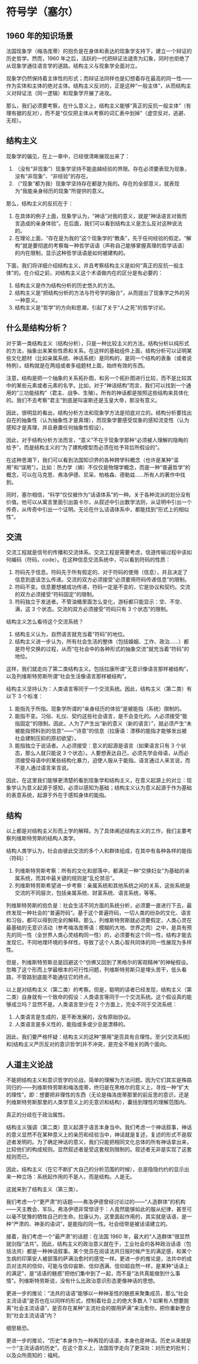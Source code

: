 # 符号学（塞尔）

## 1960 年的知识场景

法国现象学（梅洛庞蒂）的抱负是在身体和表达的现象学支持下，建立一个辩证的历史哲学。然而，1960 年之后，活跃的一代把辩证法谴责为幻象，同时也拒绝了从现象学通往语言学的道路。结构主义与现象学全面对立。

现象学仍然保持着主体性的形式；而辩证法同样也是幻想着存在最高的同一性——作为实体和主体的绝对主体。结构主义反对的，正是这种“一般主体”，从而结构主义对辩证法（同一逻辑）和现象学开展了进攻。

那么，我们必须要考察，在什么意义上，结构主义能够“真正的反抗一般主体”（有理有据的反对），而不是“仅仅把主体从考察的词汇表中划掉”（虚空反对，逃避、无视）。

## 结构主义

现象学的偏见，在上一章中，已经很清晰展现出来了：

1. （没有“非现象”）现象学坚持不能逾越经验的界限。存在必须要表现为现象，没有“非现象”、“非经验”的存在。
2. （“现象”都为我）现象学坚持存在都是为我的。存在的全部意义，就表现为“我能亲身经历的现象”所提供的意义。

那么，结构主义的反抗在于：

1. 在具体的例子上面，现象学认为，“神话”对我的意义，就是“神话语言对我而言造成的亲身体验”。在后面，我们可以看到结构主义是怎么反对这种说法的。
2. 在理论上面，“存在是为我的”这个现象学的“教条”，先于任何经验的假定。“解构”就是要彻底的考察每一种哲学话语（声称自己能够掌握真理的哲学话语）的内在限制，显示这种哲学话语是如何被建构的。

下面，我们将详细介绍结构主义，并且考察结构主义是如何“真正的反抗一般主体”的。在介绍之前，对结构主义这个术语做内在的区分是有必要的：

1. 结构主义是作为结构分析的历史悠久的方法。
2. 结构主义是“把结构分析的方法与符号学的融合”，从而提出了现象学之外的另一种意义。
3. 结构主义是“哲学”的方向和思潮，引起了关于“人之死”的哲学讨论。

## 什么是结构分析？

对于第一类结构主义（结构分析），只是一种比较主义的方法。结构分析以纯形式的方法，抽象出来某些性质和关系。在这样的基础组件上面，结构分析可以证明某些文化题材（比如亲属系统、神话系统）是同构的，是同一个结构的表象（或者说特例）。结构就是在两组或者多组题材上面，始终有效的东西。

注意，结构是把一个抽象的关系拓扑图，和另一个拓扑图进行比较，而不是比较其中的某些元素或者元素的名字。比如，对于“神话结构”而言，我们可以找到一个通用的“三功能结构”（君主、战争、生殖）。所有的神话都是按照这些结构来具体化的。我们不去考察“君主”到底是叫宙斯还是玉皇大帝，那没有意义。

因此，很明显的看出，结构分析方法和现象学方法是彻底对立的。结构分析要找出自在的抽象性（认为抽象性才是真理），而现象学要感受现象的感知流变性（认为感知才是真理，并且悬置任何抽象性假设）。

因此，对于结构分析方法而言，“意义”不在于现象学那种“必须被人理解的隐晦的给予”，而是结构主义的“为了建构模型而必须在给予背后所假设的”。

在这种思潮下，我们可以看到法国知识界的各种跨学科概念（也许是某种“滥用”和“误用”）。比如：热力学（熵）不仅仅是物理学概念，而是一种“普遍哲学”的概念，可以在马克思、弗洛伊德、尼采、柏格森、德勒兹……所有人的著作中找到。

同时，塞尔相信，“科学”仅仅被作为“话语体系”的一种。关于各种流派的划分没有价值。他可以从寓言里面引出笛卡尔，从叙述中引出数学法则，从证明中引出一个传奇，从传奇中引出一个证明。无论在什么话语体系中，都能找到“形式上的相似性”。

## 交流

交流工程就是信号的传播和交流体系。交流工程是需要考虑，信道传输过程中该如何编码（符码，code）。在这种信息交流系统中，可以看到符码的性质：

1. 符码先于信息。符码先于所有假定的、对于符码的使用（信息），并且决定了信息到底该怎么传递。交流的双方必须接受“必须要用符码传递信息”的限制。
2. 符码不变。信息要想被成功传递，符码一定是不变的，它是协议和契约。交流的双方必须接受“符码固定”的限制。
3. 符码独立于发送者。不管油桶里面怎么变化，游标都只能显示：空、不空、满，这 3 个状态。交流的双方必须接受“符码只有 3 个状态”的限制。

结构主义怎么看待这个交流系统？

1. 结构主义认为，自然语言就充当着“符码”的地位。
2. 结构主义进一步认为，所有社会生活的整体（包括婚姻、工作、政治……）都是符号交换的过程，从而“在社会中的各种形式的抽象交流”就充当着“符码”的地位。

这样，我们就走向了第二类结构主义。包括拉康所谓“无意识像语言那样被结构”，以及列维斯特劳斯所谓“社会生活像语言那样被结构”。

结构主义坚持认为：人类语言等同于一个交流系统。因此，结构主义（第二类）有以下 3 个标准：

1. 能指先于所指。现象学所谓的“亲身经历的体验”是被能指（系统）限制的。
2. 能指不变。习俗、礼仪、契约这些社会语言，是不会变化的。人必须接受“能指固定”的限制。因此，人为了产生出“新的意义（新的语言）”，就必须产生“未被能指预料到的信息”——“诗意”的信息（拉康语：漂移的能指才能够发出被社会建制压抑的原初欲望）。
3. 能指独立于说话者。人必须接受：意义的起源是语言（如果语言只有 3 个状态，那么人就只能说 3 个状态）。人要想表达自己，必须先学会母语，从而必须接受母语中的某些结构化暴力，迫使人服从于能指。语言通过人来言说，而不是人通过语言来言说。

因此，在这里我们能够更清楚的看到现象学和结构主义，在意义起源上的对立：现象学认为意义起源于感知，必须以感知为基础；结构主义认为意义起源于作为基础的表意系统，起源于外在于感知身体的能指。

## 结构

以上都是对结构主义形而上学的解释。为了具体阐述结构主义的工作，我们主要考察列维斯特劳斯的结构人类学。

结构人类学认为，社会由彼此交流的多个人和群体组成，在其中有各种各样的能指（符码）：

1. 列维斯特劳斯考察：所有的文化和部落中，都满足一种“交换妇女”为基础的亲属系统，而其中最关键的规则是“乱伦禁忌”。
2. 列维斯特劳斯希望进一步考察：亲属系统和其他系统之间的关系，这些系统是交流的不同层次，包括亲属系统、财富系统、语言系统，等等。

列维斯特劳斯的抱负是：社会生活不同方面的系统分析，必须要一直进行下去，最终发现一种社会的“普遍符码”。基于这个普遍符码，一切人类的纷杂的文化、语言和习俗，都可以得到完全的解释。那么，列维斯特劳斯就必须要假定，人类心灵在最基础的无意识活动（参考梅洛庞蒂语：模糊的大地、世界之肉）之中，是具有预先的同一性（全世界人类心灵结构同一性）的，必须要有这个同一性，结构才能去发现它。不同地理环境的多样性，导致了这个人类心智共同体的同一性展现为多样性。

但是，列维斯特劳斯总是回避这个“仿佛又回到了黑格尔的客观精神”的神秘假设。忽略了这个形而上学最根本的可行性问题，列维斯特劳斯只是埋头苦干，低头看路，不管路到底能不能通往它的终点。

以上是对结构主义（第二类）的考察。但是，聪明的读者已经发现，结构主义（第二类）自身就有一个致命的假设：人类语言等同于一个交流系统。这个假设真的能够成立吗？显然不是。人类语言至少在 2 个方面上，完全不同于交流系统：

1. 人类语言是生成的，是不断发展的，没有原始协议。
2. 人类语言是多义性的，能指或多或少总是漂移的。

因此，我们要严格怀疑：结构主义的这种“挪用”是否具有合理性。至少[交流系统]和[结构主义严厉反对的意识哲学]并不冲突，是完全不相关的两个面向。

## 人道主义论战

不能把结构主义和意识哲学的论战，简单的理解为方法问题。因为它们其实是殊路同归的——列维斯特劳斯和梅洛庞蒂，终归是在黑格尔的意义上，寻找一种“扩大的理性”。即：想要把非理性的东西（无论是梅洛庞蒂那里的前反思的意识，还是列维斯特劳斯那里的人类学意义上的无意识和结构），囊括到理性的理解范围内。

真正的分歧在于政治属性。

结构主义强调（第二类）意义起源于语言本身当中。我们考虑一个神话叙事，神话的意义显然不在某种意义上的亲历和经验当中，神话就是复述，复述的形式不是叙述者发明的。为了确定神话的意义，我们只能把相同文化总体的所有神话拿出来，比较他们的构成规则。显然叙述者是受这套规则限制的。叙述者无非是实现了这套规则而已。

因此，结构主义（在它不断扩大自己的分析范围的时候），总是隐隐约约的显示出来一种立场：系统起作用的不是人，而是结构。人是无。

这就来到了结构主义（第三类）。

我们考虑一个“更严肃”的话题——弗洛伊德曾经讨论过的——“人造群体”的机构——天主教会、军队。弗洛伊德非常惊讶于：人竟然能够如此的服从纪律，甚至可以毫不犹豫的牺牲自己的生命。拉康认为，这里面起作用的，其实就是话语，是一种“严肃的、神圣的语词”，是能指的同一性。社会纽带是被话语建立的。

接着，我们考虑一个“最严肃”的话题：在法国 1960 年，最大的“人造群体”很显然就剑指“法共”。因此，结构主义的政治意义就在于，工业社会的各种政治话语（包括法共）都是一种神话叙事。某个党员在阅读法共日报时候产生的满足感，和某个生病的印第安人被部落的萨满治愈时的感觉一样。更进一步的推论是，法共中的成员对法共的信仰，可能与信仰宙斯、信仰洒满、信仰超自然一样，是某种“话语上的满足”，是“话语的魅惑”把他们集中到了一起，而不是“法共真能做到什么事情”。列维斯特劳斯说，没有什么比政治意识形态更像神话的思想。

更进一步的推论：“法共的话语”能够以一种神圣性的魅惑来聚集成员，那么“社会主流话语”是否也在以同样的形式，控制着社会上的绝大多数人？如果有人想要脱离“社会主流话语”，是否存在某种“主流社会的御用萨满”来治愈你，把你重新整合到“社会主流话语”内？

细思极恐。

更进一步的推论，“历史”本身作为一种再现的话语，本身也是神话。历史从来就是一个“主流话语的历史”。在这个意义上，法国哲学走向了更深处：对历史的批判；以及众所周知的：福柯。
